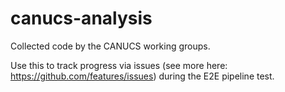 # canucs-analysis
Collected code by the CANUCS working groups.

Use this to track progress via issues (see more here: https://github.com/features/issues) during the E2E pipeline test. 
